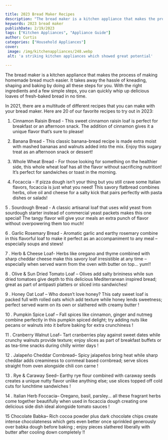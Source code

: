 ```yaml
---

title: 2023 Bread Maker Recipes
description: "The bread maker is a kitchen appliance that makes the process of making homemade bread much easier. It takes away the hassle of kn...see more detail"
keywords: 2023 bread maker
publishDate: 2/19/2023
tags: ["Kitchen Appliances", "Appliance Guide"]
author: Curtis
categories: ["Household Appliances"]
cover: 
 image: /img/kitchenappliances/248.webp
 alt: 'a striking kitchen appliances which showed great potential'

---
```


The bread maker is a kitchen appliance that makes the process of making homemade bread much easier. It takes away the hassle of kneading, shaping and baking by doing all these steps for you. With the right ingredients and a few simple steps, you can quickly whip up delicious loaves of fresh-baked bread in no time. 

In 2021, there are a multitude of different recipes that you can make with your bread maker. Here are 20 of our favorite recipes to try out in 2023: 

1. Cinnamon Raisin Bread - This sweet cinnamon raisin loaf is perfect for breakfast or an afternoon snack. The addition of cinnamon gives it a unique flavor that’s sure to please! 

2. Banana Bread - This classic banana-bread recipe is made extra moist with mashed bananas and walnuts added into the mix. Enjoy this sugary treat as an afternoon snack or dessert! 

3. Whole Wheat Bread - For those looking for something on the healthier side, this whole wheat loaf has all the flavor without sacrificing nutrition! It’s perfect for sandwiches or toast in the morning. 

4. Focaccia - If pizza dough isn’t your thing but you still crave some Italian flavors, focaccia is just what you need! This savory flatbread combines herbs, olive oil and cheese for a salty kick that pairs perfectly with pasta dishes or salads! 

 5 . Sourdough Bread - A classic artisanal loaf that uses wild yeast from sourdough starter instead of commercial yeast packets makes this one special! The tangy flavor will give your meals an extra punch of flavor without overpowering them too much!

 6 . Garlic Rosemary Bread - Aromatic garlic and earthy rosemary combine in this flavorful loaf to make it perfect as an accompaniment to any meal – especially soups and stews!

 7 . Herb & Cheese Loaf- Herbs like oregano and thyme combined with sharp cheddar cheese make this savory loaf irresistible at any time – especially when served warm from the oven with butter on top… yum!!

 8 . Olive & Sun Dried Tomato Loaf – Olives add salty brininess while sun dried tomatoes give depth to this delicious Mediterranean inspired bread; great as part of antipasti platters or sliced into sandwiches!

 9 . Honey Oat Loaf – Who doesn’t love honey? This oaty sweet loaf is packed full with rolled oats which add texture while honey lends sweetness; perfect served warm on its own or slathered with creamy butter ! 

 10 . Pumpkin Spice Loaf – Fall spices like cinnamon, ginger and nutmeg combine perfectly in this pumpkin spiced delight; try adding nuts like pecans or walnuts into it before baking for extra crunchiness ! 

 11 . Cranberry Walnut Loaf– Tart cranberries play against sweet dates while crunchy walnuts provide texture; enjoy slices as part of breakfast buffets or as tea-time snacks during chilly winter days ! 

 12 . Jalapeño Cheddar Cornbread– Spicy jalapeños bring heat while sharp cheddar adds creaminess to cornmeal based cornbread; serve slices straight from oven alongside chili con carne ! 

 13 . Rye & Caraway Seed– Earthy rye flour combined with caraway seeds creates a unique nutty flavor unlike anything else; use slices topped off cold cuts for lunchtime sandwiches ! 

 14 . Italian Herb Foccacia– Oregano, basil, parsley… all these fragrant herbs come together beautifully when used in focaccia dough creating one delicious side dish ideal alongside tomato sauces ! 

 15 Chocolate Babka– Rich cocoa powder plus dark chocolate chips create intense chocolateness which gets even better once sprinkled generously over babka dough before baking ; enjoy pieces slathered liberally with butter after cooling down completely !!
